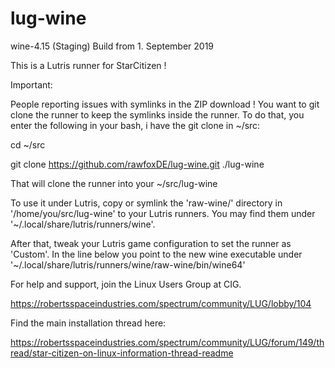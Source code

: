 # lug-wine

wine-4.15 (Staging) Build from 1. September 2019

This is a Lutris runner for StarCitizen !

Important:

People reporting issues with symlinks in the ZIP download ! You want to git clone the runner to keep the symlinks inside the runner. To do that, you enter the following in your bash, i have the git clone in ~/src:

cd ~/src

git clone https://github.com/rawfoxDE/lug-wine.git ./lug-wine

That will clone the runner into your ~/src/lug-wine

To use it under Lutris, copy or symlink the 'raw-wine/' directory in '/home/you/src/lug-wine' to your Lutris runners. You may find them under '~/.local/share/lutris/runners/wine'.

After that, tweak your Lutris game configuration to set the runner as 'Custom'. In the line below you point to the new wine executable under '~/.local/share/lutris/runners/wine/raw-wine/bin/wine64'

For help and support, join the Linux Users Group at CIG. 

https://robertsspaceindustries.com/spectrum/community/LUG/lobby/104

Find the main installation thread here:

https://robertsspaceindustries.com/spectrum/community/LUG/forum/149/thread/star-citizen-on-linux-information-thread-readme
